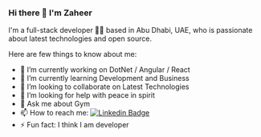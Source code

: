 ### Hi there 👋 I'm Zaheer

I'm a full-stack developer 👨‍💻 based in Abu Dhabi, UAE, who is passionate about latest technologies and open source.

Here are few things to know about me:

- 🔭 I’m currently working on DotNet / Angular / React
- 🌱 I’m currently learning Development and Business
- 👯 I’m looking to collaborate on Latest Technologies 
- 🤔 I’m looking for help with peace in spirit
- 💬 Ask me about Gym
- 📫 How to reach me: <a href="https://www.linkedin.com/in/zaheer-ul-hassan-336811106/" rel="nofollow"><img src="https://camo.githubusercontent.com/69b5ee1e2ac5d96f1cf20f6da5d286ac644478494a0faa333de91d8b55bb7679/68747470733a2f2f696d672e736869656c64732e696f2f62616467652f2d4c696e6b6564496e2d626c75653f7374796c653d666c61742d737175617265266c6f676f3d4c696e6b6564696e266c6f676f436f6c6f723d7768697465266c696e6b3d68747470733a2f2f7777772e6c696e6b6564696e2e636f6d2f696e2f686166697a6d7568616d6d6164617a65656d2f" alt="Linkedin Badge" data-canonical-src="https://img.shields.io/badge/-LinkedIn-blue?style=flat-square&amp;logo=Linkedin&amp;logoColor=white&amp;link=https://www.linkedin.com/in/hafizmuhammadazeem/" style="max-width: 100%;"></a>
- ⚡ Fun fact: I think I am developer

